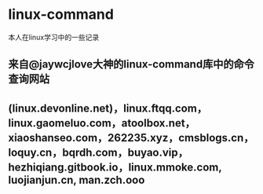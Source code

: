 # linux-command
本人在linux学习中的一些记录

## 来自@jaywcjlove大神的linux-command库中的命令查询网站
 

## (linux.devonline.net)，linux.ftqq.com，linux.gaomeluo.com，atoolbox.net，xiaoshanseo.com，262235.xyz，cmsblogs.cn，loquy.cn，bqrdh.com，buyao.vip，hezhiqiang.gitbook.io，linux.mmoke.com, luojianjun.cn, man.zch.ooo
